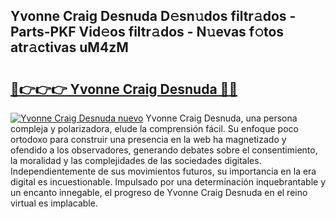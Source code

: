 ## Yvonne Craig Desnuda D𝚎sn𝚞dos filtr𝚊dos - Parts-PKF Vid𝚎os filtr𝚊dos - N𝚞evas f𝚘tos atr𝚊ctivas uM4zM

# <h2><a href="http://mb0o213.tromn.icu/?c=Yvonne+Craig+Desnuda">🔗👉👉👉 Yvonne Craig Desnuda 🔗🔗</a></h2>

[![Yvonne Craig Desnuda nuevo](https://i.imgur.com/pEAQMta.gif)](http://mb0o213.tromn.icu/?c=Yvonne+Craig+Desnuda)
Yvonne Craig Desnuda, una persona compleja y polarizadora, elude la comprensión fácil. Su enfoque poco ortodoxo para construir una presencia en la web ha magnetizado y ofendido a los observadores, generando debates sobre el consentimiento, la moralidad y las complejidades de las sociedades digitales. Independientemente de sus movimientos futuros, su importancia en la era digital es incuestionable. Impulsado por una determinación inquebrantable y un encanto innegable, el progreso de Yvonne Craig Desnuda en el reino virtual es implacable.
